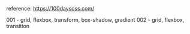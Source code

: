 reference: https://100dayscss.com/

001 - grid, flexbox, transform, box-shadow, gradient
002 - grid, flexbox, transition
